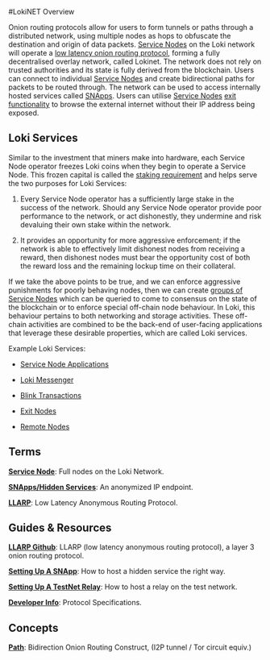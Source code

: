 #LokiNET Overview

Onion routing protocols allow for users to form tunnels or paths through a distributed network, using multiple nodes as hops to obfuscate the destination and origin of data packets. [Service Nodes](../ServiceNodes/SNOverview.md) on the Loki network will operate a [low latency onion routing protocol](../Lokinet/LLARP.md), forming a fully decentralised overlay network, called Lokinet.  The network does not rely on trusted authorities and its state is fully derived from the blockchain.  Users can connect to individual [Service Nodes](../ServiceNodes/SNOverview.md) and create bidirectional paths for packets to be routed through.  The network can be used to access internally hosted services called [SNApps](../Lokinet/SNapps.md). Users can utilise
[Service Nodes](../ServiceNodes/SNOverview.md) [exit functionality](../Lokinet/ExitNodes.md) to browse the external internet without their IP address
being exposed.

## Loki Services
Similar to the investment that miners make into hardware, each Service Node operator freezes Loki coins when they begin to operate a Service Node. This frozen capital is called the [staking requirement](../ServiceNodes/StakingRequirement.md) and helps serve the two purposes for Loki Services:

1.  Every Service Node operator has a sufficiently large stake in the success of the network.
Should any Service Node operator provide poor performance to the network,  or act
dishonestly, they undermine and risk devaluing their own stake within the network.

2.  It provides an opportunity for more aggressive enforcement; if the network is able to
effectively limit dishonest nodes from receiving a reward, then dishonest nodes must
bear the opportunity cost of both the reward loss and the remaining lockup time on
their collateral.

If we take the above points to be true, and we can enforce aggressive punishments for poorly behaving nodes, then we can create [groups of Service Nodes](../Advanced/SwarmFlagging.md) which can be queried to come to consensus on the state of the blockchain or to enforce special off-chain node behaviour. In Loki, this behaviour pertains to both networking and storage activities. These off-chain activities are combined to be the back-end of user-facing applications that leverage these desirable properties, which are called Loki services.

Example Loki Services:

- [Service Node Applications](../Lokinet/SNapps.md)

- [Loki Messenger](../Lokinet/Messenger.md)

- [Blink Transactions](../Lokinet/Blink.md)

- [Exit Nodes](../Lokinet/ExitNodes.md)

- [Remote Nodes](../Lokinet/RemoteNodes.md)

## Terms

**[Service Node](../ServiceNodes/SNOverview.md)**: Full nodes on the Loki Network.

**[SNApps/Hidden Services](../Lokinet/SNapps.md)**: An anonymized IP endpoint.

**[LLARP](../Lokinet/LLARP.md)**: Low Latency Anonymous Routing Protocol.

## Guides & Resources

**[LLARP Github](https://github.com/loki-project/loki-network)**: LLARP (low latency anonymous routing protocol), a layer 3 onion routing protocol.

**[Setting Up A SNApp](../Lokinet/Guides/SNApps.md)**: How to host a hidden service the right way.

**[Setting Up A TestNet Relay](../Lokinet/Guides/TestNetRelay.md)**: How to host a relay on the test network.

**[Developer Info](../Lokinet/DeveloperInfo.md)**: Protocol Specifications.

## Concepts

**[Path](../Lokinet/LLARP.md)**: Bidirection Onion Routing Construct, (I2P tunnel / Tor circuit equiv.)



